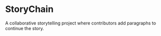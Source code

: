 # StoryChain
A collaborative storytelling project where contributors add paragraphs to continue the story.
